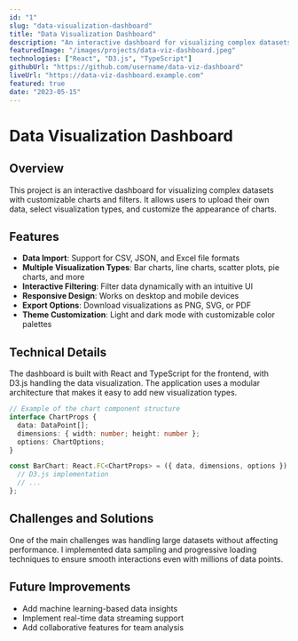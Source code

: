```yaml
---
id: "1"
slug: "data-visualization-dashboard"
title: "Data Visualization Dashboard"
description: "An interactive dashboard for visualizing complex datasets with customizable charts and filters."
featuredImage: "/images/projects/data-viz-dashboard.jpeg"
technologies: ["React", "D3.js", "TypeScript"]
githubUrl: "https://github.com/username/data-viz-dashboard"
liveUrl: "https://data-viz-dashboard.example.com"
featured: true
date: "2023-05-15"
---
```


# Data Visualization Dashboard

## Overview

This project is an interactive dashboard for visualizing complex datasets with customizable charts and filters. It allows users to upload their own data, select visualization types, and customize the appearance of charts.

## Features

- **Data Import**: Support for CSV, JSON, and Excel file formats
- **Multiple Visualization Types**: Bar charts, line charts, scatter plots, pie charts, and more
- **Interactive Filtering**: Filter data dynamically with an intuitive UI
- **Responsive Design**: Works on desktop and mobile devices
- **Export Options**: Download visualizations as PNG, SVG, or PDF
- **Theme Customization**: Light and dark mode with customizable color palettes

## Technical Details

The dashboard is built with React and TypeScript for the frontend, with D3.js handling the data visualization. The application uses a modular architecture that makes it easy to add new visualization types.

```typescript
// Example of the chart component structure
interface ChartProps {
  data: DataPoint[];
  dimensions: { width: number; height: number };
  options: ChartOptions;
}

const BarChart: React.FC<ChartProps> = ({ data, dimensions, options }) => {
  // D3.js implementation
  // ...
};
```

## Challenges and Solutions

One of the main challenges was handling large datasets without affecting performance. I implemented data sampling and progressive loading techniques to ensure smooth interactions even with millions of data points.

## Future Improvements

- Add machine learning-based data insights
- Implement real-time data streaming support
- Add collaborative features for team analysis
